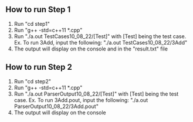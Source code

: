 ## How to run Step 1 

1. Run "cd step1"
2. Run "g++ -std=c++11 *.cpp"
3. Run "./a.out TestCases10_08_22/[Test]" with [Test] being the test case. 
   Ex. To run 3Add, input the following: "./a.out TestCases10_08_22/3Add"
4. The output will display on the console and in the "result.txt" file

## How to run Step 2

1. Run "cd step2"
2. Run "g++ -std=c++11 *.cpp"
3. Run "./a.out ParserOutput10_08_22/[Test]" with [Test] being the test case. 
   Ex. To run 3Add.pout, input the following: "./a.out ParserOutput10_08_22/3Add.pout"
4. The output will display on the console
